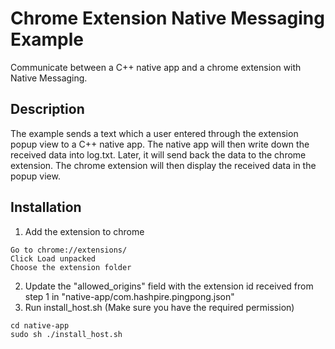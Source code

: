 # Chrome Extension Native Messaging Example
Communicate between a C++ native app and a chrome extension with Native Messaging.

## Description
The example sends a text which a user entered through the extension popup view to a C++ native app. The native app will then write down the received data into log.txt. Later, it will send back the data to the chrome extension. The chrome extension will then display the received data in the popup view.

## Installation
1. Add the extension to chrome
```
Go to chrome://extensions/
Click Load unpacked
Choose the extension folder
```
2. Update the "allowed_origins" field with the extension id received from step 1 in "native-app/com.hashpire.pingpong.json"
3. Run install_host.sh (Make sure you have the required permission)
```
cd native-app
sudo sh ./install_host.sh
```

